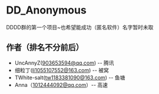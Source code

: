 # DD_Anonymous
DDDD群的第一个项目~也希望能成功（匿名软件）名字暂时未取

## 作者（排名不分前后）
* UncAnnyZ(903653594@qq.com) -- 腾讯
* 细粒丁(li1055107552@163.com) -- 被窝
* TWhite-salt(tw1183381090@163.com) -- 鱼塘
* Anna（1012444092@qq.com）-- 高速 